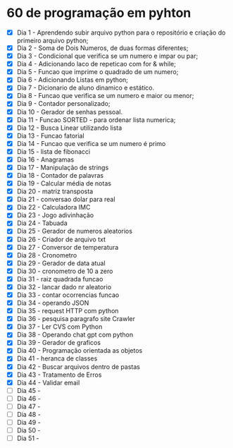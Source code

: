 # 60 de programação em pyhton

- [x] Dia 1 - Aprendendo subir arquivo python para o repositório e criação do primeiro arquivo python;
- [x] Dia 2 - Soma de Dois Numeros, de duas formas diferentes;
- [x] Dia 3 - Condicional que verifica se um numero e impar ou par;
- [x] Dia 4 - Adicionando laco de repeticao com for & while;
- [x] Dia 5 - Funcao que imprime o quadrado de um numero;
- [x] Dia 6 - Adicionando Listas em python;
- [x] Dia 7 - Dicionario de aluno dinamico e estático.
- [x] Dia 8 - Funcao que verifica se um numero e maior ou menor;
- [x] Dia 9 - Contador personalizado;
- [x] Dia 10 - Gerador de senhas pessoal.
- [x] Dia 11 - Funcao SORTED - para ordenar lista numerica;
- [x] Dia 12 - Busca Linear utilizando lista
- [x] Dia 13 - Funcao fatorial
- [x] Dia 14 - Funcao que verifica se um numero é primo
- [x] Dia 15 - lista de fibonacci
- [x] Dia 16 - Anagramas
- [x] Dia 17 - Manipulação de strings
- [x] Dia 18 - Contador de palavras
- [x] Dia 19 - Calcular média de notas
- [x] Dia 20 - matriz transposta
- [x] Dia 21 - conversao dolar para real
- [x] Dia 22 - Calculadora IMC
- [x] Dia 23 - Jogo adivinhação
- [x] Dia 24 - Tabuada
- [x] Dia 25 - Gerador de numeros aleatorios
- [x] Dia 26 - Criador de arquivo txt
- [x] Dia 27 - Conversor de temperatura
- [x] Dia 28 - Cronometro
- [x] Dia 29 - Gerador de data atual
- [x] Dia 30 - cronometro de 10 a zero
- [x] Dia 31 - raiz quadrada funcao
- [x] Dia 32 - lancar dado nr aleatorio 
- [x] Dia 33 - contar ocorrencias funcao
- [x] Dia 34 - operando JSON
- [x] Dia 35 - request HTTP com python
- [x] Dia 36 - pesquisa paragrafo site Crawler
- [x] Dia 37 - Ler CVS com Python
- [x] Dia 38 - Operando chat gpt com python
- [x] Dia 39 - Gerador de graficos 
- [x] Dia 40 - Programação orientada as objetos
- [x] Dia 41 - heranca de classes
- [x] Dia 42 - Buscar arquivos dentro de pastas
- [x] Dia 43 - Tratamento de Erros
- [x] Dia 44 - Validar email
- [ ] Dia 45 -
- [ ] Dia 46 -
- [ ] Dia 47 -
- [ ] Dia 48 -
- [ ] Dia 49 -
- [ ] Dia 50 -
- [ ] Dia 51 -